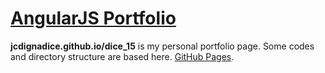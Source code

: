 # [AngularJS Portfolio](jcdignadice.github.io)

**jcdignadice.github.io/dice_15**
is my personal portfolio page.
Some codes and directory structure are based  here. [GitHub Pages](iamjigz/jigz).
